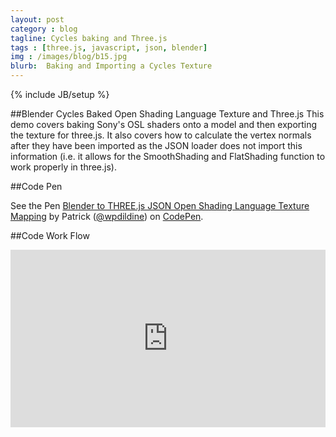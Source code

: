 ```yaml
---
layout: post
category : blog
tagline: Cycles baking and Three.js
tags : [three.js, javascript, json, blender]
img : /images/blog/b15.jpg
blurb:  Baking and Importing a Cycles Texture
---
```

{% include JB/setup %}

##Blender Cycles Baked Open Shading Language Texture and Three.js
This demo covers baking Sony's OSL shaders onto a model and then exporting the texture for three.js.  It also covers how to calculate the vertex normals after they have been imported as the JSON loader does not import this information (i.e. it allows for the SmoothShading and FlatShading function to work properly in three.js).


##Code Pen
<p data-height="468" data-theme-id="0" data-slug-hash="xGOYvB" data-default-tab="result" data-user="wpdildine" class='codepen'>See the Pen <a href='http://codepen.io/wpdildine/pen/xGOYvB/'>Blender to THREE.js JSON Open Shading Language Texture Mapping</a> by Patrick (<a href='http://codepen.io/wpdildine'>@wpdildine</a>) on <a href='http://codepen.io'>CodePen</a>.</p>
<script async src="//assets.codepen.io/assets/embed/ei.js"></script>


##Code Work Flow
<style>.embed-container { position: relative; padding-bottom: 56.25%; height: 0; overflow: hidden; max-width: 100%; } .embed-container iframe, .embed-container object, .embed-container embed { position: absolute; top: 0; left: 0; width: 100%; height: 100%; }</style><div class='embed-container'><iframe src='http://www.youtube.com/embed/9MUTzn86XXQ' frameborder='0' allowfullscreen></iframe></div>
